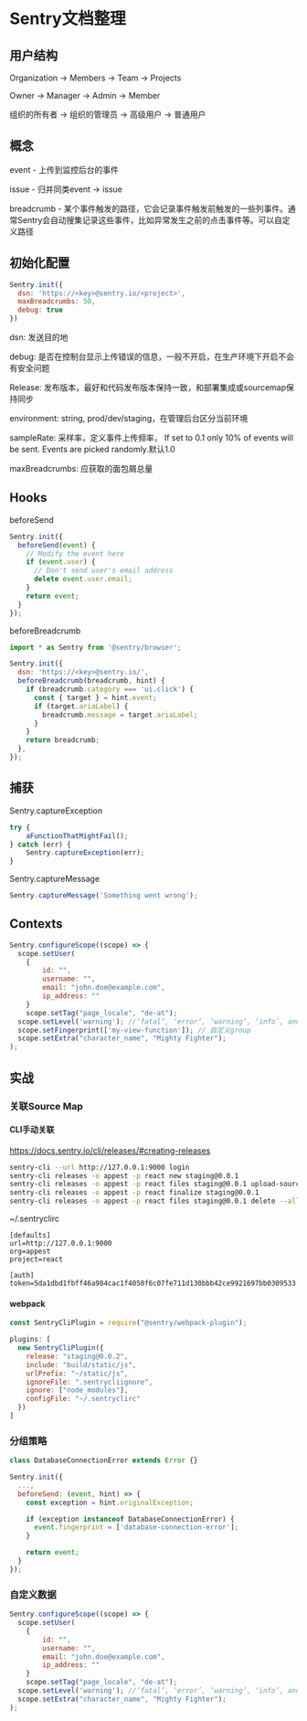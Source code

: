 # Sentry文档整理

## 用户结构

Organization -> Members -> Team -> Projects

Owner -> Manager -> Admin -> Member

组织的所有者 -> 组织的管理员 -> 高级用户 -> 普通用户



## 概念

event - 上传到监控后台的事件

issue - 归并同类event -> issue

breadcrumb - 某个事件触发的路径，它会记录事件触发前触发的一些列事件。通常Sentry会自动搜集记录这些事件，比如异常发生之前的点击事件等。可以自定义路径



## 初始化配置

```js
Sentry.init({
  dsn: 'https://<key>@sentry.io/<project>',
  maxBreadcrumbs: 50,
  debug: true
})
```



dsn: 发送目的地

debug: 是否在控制台显示上传错误的信息，一般不开启，在生产环境下开启不会有安全问题

Release: 发布版本，最好和代码发布版本保持一致，和部署集成或sourcemap保持同步

environment: string, prod/dev/staging，在管理后台区分当前环境

sampleRate: 采样率，定义事件上传频率， If set to 0.1 only 10% of events will be sent. Events are picked randomly.默认1.0

maxBreadcrumbs: 应获取的面包屑总量



## Hooks

beforeSend

```js
Sentry.init({
  beforeSend(event) {
    // Modify the event here
    if (event.user) {
      // Don't send user's email address
      delete event.user.email;
    }
    return event;
  }
});
```

beforeBreadcrumb

```js
import * as Sentry from '@sentry/browser';

Sentry.init({
  dsn: 'https://<key>@sentry.io/',
  beforeBreadcrumb(breadcrumb, hint) {
    if (breadcrumb.category === 'ui.click') {
      const { target } = hint.event;
      if (target.ariaLabel) {
        breadcrumb.message = target.ariaLabel;
      }
    }
    return breadcrumb;
  },
});
```



## 捕获

Sentry.captureException

```js
try {
    aFunctionThatMightFail();
} catch (err) {
    Sentry.captureException(err);
}
```

Sentry.captureMessage

```js
Sentry.captureMessage('Something went wrong');
```



## Contexts

```js
Sentry.configureScope((scope) => {
  scope.setUser(
	{
		id: "",
		username: "",
		email: "john.doe@example.com",
		ip_address: ""
	}
	scope.setTag("page_locale", "de-at");
  scope.setLevel('warning'); //‘fatal’, ‘error’, ‘warning’, ‘info’, and ‘debug’. (‘error’ is the default.) 
  scope.setFingerprint(['my-view-function']); // 自定义group
  scope.setExtra("character_name", "Mighty Fighter");
);

```





## 实战

### 关联Source Map

#### CLI手动关联

https://docs.sentry.io/cli/releases/#creating-releases

```bash
sentry-cli --url http://127.0.0.1:9000 login
sentry-cli releases -o appest -p react new staging@0.0.1
sentry-cli releases -o appest -p react files staging@0.0.1 upload-sourcemaps --url-prefix '~/static/js' '/Users/curly/Workspace/Draft/my-app/build/static/js' --rewrite
sentry-cli releases -o appest -p react finalize staging@0.0.1
sentry-cli releases -o appest -p react files staging@0.0.1 delete --all
```

~/.sentryclirc

```
[defaults]
url=http://127.0.0.1:9000
org=appest
project=react

[auth]
token=5da1dbd1fbff46a984cac1f4050f6c07fe711d130bbb42ce9921697bb0309533
```

#### webpack

```js
const SentryCliPlugin = require("@sentry/webpack-plugin");

plugins: [
  new SentryCliPlugin({
    release: "staging@0.0.2",
    include: "build/static/js",
    urlPrefix: "~/static/js",
    ignoreFile: ".sentrycliignore",
    ignore: ["node_modules"],
    configFile: "~/.sentryclirc"
  })
]
```

### 分组策略

```js
class DatabaseConnectionError extends Error {}

Sentry.init({
  ...,
  beforeSend: (event, hint) => {
    const exception = hint.originalException;

    if (exception instanceof DatabaseConnectionError) {
      event.fingerprint = ['database-connection-error'];
    }

    return event;
  }
});
```

### 自定义数据

```js
Sentry.configureScope((scope) => {
  scope.setUser(
	{
		id: "",
		username: "",
		email: "john.doe@example.com",
		ip_address: ""
	}
	scope.setTag("page_locale", "de-at");
  scope.setLevel('warning'); //‘fatal’, ‘error’, ‘warning’, ‘info’, and ‘debug’. (‘error’ is the default.) 
  scope.setExtra("character_name", "Mighty Fighter");
);
```

